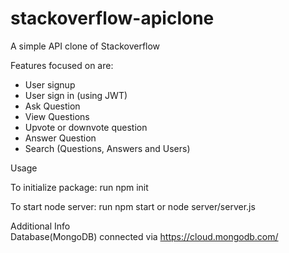 # stackoverflow-apiclone
A simple API clone of Stackoverflow
<br/>

Features focused on are:
<ul>
<li>User signup</li>
<li>User sign in (using JWT)</li>
<li>Ask Question</li>
<li>View Questions</li>
<li>Upvote or downvote question</li>
<li>Answer Question</li>
<li>Search (Questions, Answers and Users)</li>
</ul>


Usage
<br/>

To initialize package: run npm init <br/>

To start node server: run npm start or node server/server.js

Additional Info<br/>
Database(MongoDB) connected via https://cloud.mongodb.com/ 


